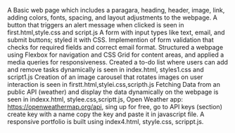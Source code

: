A Basic web page which includes a paragara, heading, header, image, link, adding  colors, fonts, spacing, and layout adjustments to the webpage. A button that triggers an alert message when clicked is seen in first.html,style.css and script.js
A form with input types like text, email, and submit buttons; styled it with CSS. Implemention of form validation that checks for required fields and correct email format. Structured a webpage using Flexbox for navigation and CSS Grid for content areas, and applied a media queries for responsiveness. Created a to-do list where users can add and remove tasks dynamically is seen in index.html, styles1.css and script1.js
Creation of an image carousel that rotates images on user interaction is seen in firstt.html,stylei.css,scripth.js
Fetching Data from an public API (weather) and display the data dynamically on the webpage is seen in indexx.html, stylee.css,scriptt.js, Open Weather app: https://openweathermap.org/api, sing up for free, go to API keys (section) create key with a name copy the key and paste it in javascript file.
A responsive portfolio is built using index4.html, styyle.css, scrippt.js.
